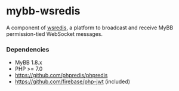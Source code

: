 # mybb-wsredis

A component of [wsredis](https://github.com/kawaii/wsredis), a platform to broadcast and receive MyBB permission-tied WebSocket messages.

### Dependencies
- MyBB 1.8.x
- PHP >= 7.0
- https://github.com/phpredis/phpredis
- https://github.com/firebase/php-jwt (included)
